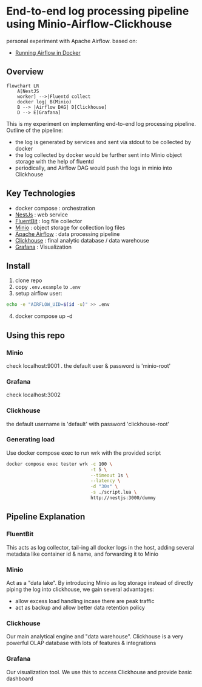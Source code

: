 End-to-end log processing pipeline using Minio-Airflow-Clickhouse
=================================================================

personal experiment with Apache Airflow. based on:
- [Running Airflow in Docker](https://airflow.apache.org/docs/apache-airflow/stable/howto/docker-compose/index.html)

## Overview

```mermaid
flowchart LR
    A[NestJS
    worker] -->|Fluentd collect
    docker log| B(Minio)
    B --> |Airflow DAG| D[Clickhouse]
    D --> E[Grafana]
```

This is my experiment on implementing end-to-end log processing pipeline. Outline of the pipeline:
- the log is generated by services and sent via stdout to be collected by docker
- the log collected by docker would be further sent into Minio object storage with the help of fluentd
- periodically, and Airflow DAG would push the logs in minio into Clickhouse

## Key Technologies
- docker compose : orchestration
- [NestJs](https://nestjs.com) : web service
- [FluentBit](https://fluentbit.io) : log file collector
- [Minio](https://min.io) : object storage for collection log files
- [Apache Airflow](https://airflow.apache.org) : data processing pipeline
- [Clickhouse](https://clickhouse.com) : final analytic database / data warehouse
- [Grafana](https://grafana.com) : Visualization

## Install
1. clone repo
2. copy `.env.example` to `.env`
3. setup airflow user:
  ```bash
  echo -e "AIRFLOW_UID=$(id -u)" >> .env
  ```
4. docker compose up -d

## Using this repo
### Minio
check localhost:9001 . the default user & password is 'minio-root'

### Grafana
check localhost:3002

### Clickhouse
the default username is 'default' with password 'clickhouse-root'

### Generating load
Use docker compose exec to run wrk with the provided script

```bash
docker compose exec tester wrk -c 100 \
                               -t 5 \
                               --timeout 1s \
                               --latency \
                               -d "30s" \
                               -s ./script.lua \
                               http://nestjs:3000/dummy
```

## Pipeline Explanation
### FluentBit
This acts as log collector, tail-ing all docker logs in the host, adding several metadata like
container id & name, and forwarding it to Minio

### Minio
Act as a "data lake". By introducing Minio as log storage instead of directly piping the log into
clickhouse, we gain several advantages:
- allow excess load handling incase there are peak traffic
- act as backup and allow better data retention policy

### Clickhouse
Our main analytical engine and "data warehouse". Clickhouse is a very powerful OLAP database with
lots of features & integrations

### Grafana
Our visualization tool. We use this to access Clickhouse and provide basic dashboard


